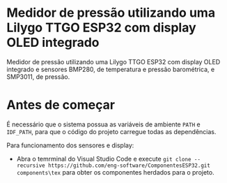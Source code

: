 # Medidor de pressão utilizando uma Lilygo TTGO ESP32 com display OLED integrado

Medidor de pressão utilizando uma Lilygo TTGO ESP32 com display OLED integrado e sensores BMP280, de temperatura e pressão barométrica, e SMP3011, de pressão.

# Antes de começar

É necessário que o sistema possua as variáveis de ambiente `PATH` e `IDF_PATH`, para que o código do projeto carregue todas as dependências.

Para funcionamento dos sensores e display:
- Abra o temrminal do Visual Studio Code e execute `git clone --recursive https://github.com/eng-software/ComponentesESP32.git components\tex` para obter os componentes herdados para o projeto.
